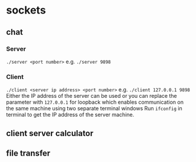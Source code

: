 # sockets

## chat

### Server
`./server <port number>`
e.g. `./server 9898`

### Client
`./client <server ip address> <port number>`
e.g. `./client 127.0.0.1 9898`
Either the IP address of the server can be used or you can replace the parameter with `127.0.0.1` for loopback which enables communication on the same machine using two separate terminal windows
Run `ifconfig` in terminal to get the IP address of the server machine.

## client server calculator

## file transfer
